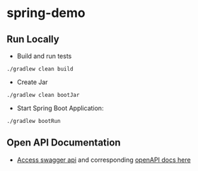# spring-demo

## Run Locally

* Build and run tests

```shell
./gradlew clean build
```

* Create Jar

```shell
./gradlew clean bootJar
```

* Start Spring Boot Application:

```shell
./gradlew bootRun
```

## Open API Documentation

* [Access swagger api](http://localhost:8080/swagger-ui/index.html) and
  corresponding [openAPI docs here](http://localhost:8080/api-docs)